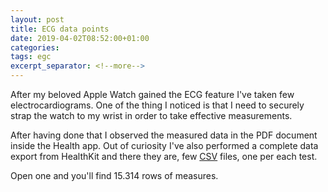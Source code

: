 ```yaml
---
layout: post
title: ECG data points
date: 2019-04-02T08:52:00+01:00
categories:
tags: egc
excerpt_separator: <!--more-->
---
```


After my beloved Apple Watch gained the ECG feature I've taken few
electrocardiograms.
One of the thing I noticed is that I need to securely strap the watch to my
wrist in order to take effective measurements.

After having done that I observed the measured data in the PDF document inside
the Health app.
Out of curiosity I've also performed a complete data export from HealthKit and
there they are, few [CSV](https://it.wikipedia.org/wiki/Comma-separated_values)
files, one per each test.

Open one and you'll find 15.314 rows of measures.

<script src="http://d3js.org/d3.v4.js"></script><div id="my_dataviz"></div>
<script src="/assets/js/d3line.js"></script>
